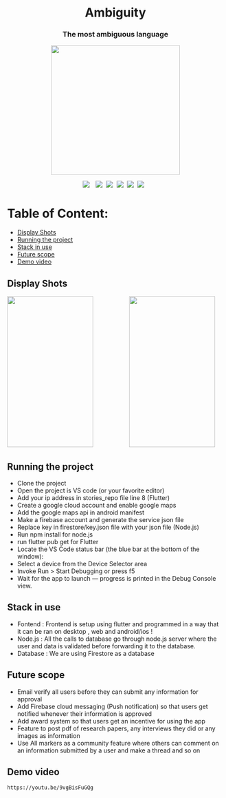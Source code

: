 <div align="center"><h1>Ambiguity</h1></div>
<div align="center"><h3>The most ambiguous language</h3></div>
<div align="center"><img src ="logo.png" width=300 height=300 style="vertical-align:middle"></div>



<pre><div align="center"><img style="margin-right: 5px;" src="https://img.shields.io/badge/Flutter-2.0-blue"/> <img src="https://img.shields.io/badge/%20%20Uptime-99%25-orange"/> <img src="https://img.shields.io/badge/%20%20build-passing-green"/> <img src="https://img.shields.io/badge/%20%20contributers-1-informational"/> <img src="https://img.shields.io/badge/maintainability-A-yellow"/> <img src="https://img.shields.io/badge/Node.js-%20%20-success"/> </div></pre> 



# Table of Content:

- [Display Shots](#display-shots)
- [Running the project](#running-the-project)
- [Stack in use](#stack-in-use)
- [Future scope](#future-scope)
- [Demo video](#demo-video)



## Display Shots

<pre><div align="center"><img src ="s1.png" margin-left="10px" width="200" height="350">          <img src ="s2.png"  margin-left="10px" width="200" height="350">          <img src ="s3.png" width="200" height="350"></div></pre>



## Running the project
- Clone the project
- Open the project is VS code (or your favorite editor)
- Add your ip address in stories_repo file line 8 (Flutter)
- Create a google cloud account and enable google maps
- Add the google maps api in android manifest
- Make a firebase account and generate the service json file
- Replace key in firestore/key.json file with your json file (Node.js)
- Run npm install for node.js
- run flutter pub get for Flutter
- Locate the VS Code status bar (the blue bar at the bottom of the window):
- Select a device from the Device Selector area
- Invoke Run > Start Debugging or press f5
- Wait for the app to launch — progress is printed in the Debug Console view.




## Stack in use
- Fontend : Frontend is setup using flutter and programmed in a way that it can be ran on desktop , web and android/ios !
- Node.js : All the calls to database go through node.js server where the user and data is validated before forwarding it to the database.
- Database : We are using Firestore as a database



## Future scope
- Email verify all users before they can submit any information for approval 
- Add Firebase cloud messaging (Push notification) so that users get notified whenever their information is approved
- Add award system so that users get an incentive for using the app 
- Feature to post pdf of research papers, any interviews they did or any images as information
- Use All markers as a community feature where others can comment on an information submitted by a user and make a thread and so on


## Demo video
```
https://youtu.be/9vgBisFuGQg
```
